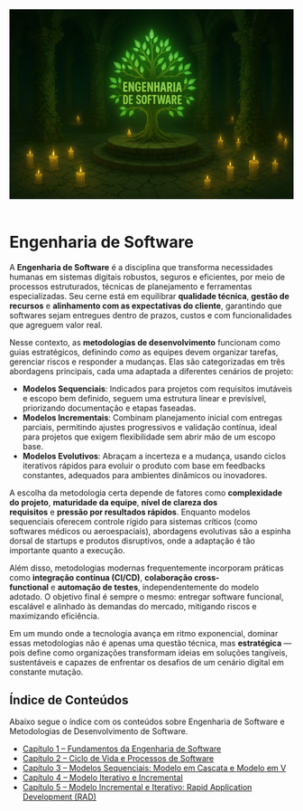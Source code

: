 <div align="center">
  <a href="https://github.com/joseferreira-dev/my-study-notes/tree/main/engenharia-de-software"><img src="./contents/banner-engenharia-de-software.png"></a>
</div>
<br>

# Engenharia de Software

A **Engenharia de Software** é a disciplina que transforma necessidades humanas em sistemas digitais robustos, seguros e eficientes, por meio de processos estruturados, técnicas de planejamento e ferramentas especializadas. Seu cerne está em equilibrar **qualidade técnica**, **gestão de recursos** e **alinhamento com as expectativas do cliente**, garantindo que softwares sejam entregues dentro de prazos, custos e com funcionalidades que agreguem valor real.

Nesse contexto, as **metodologias de desenvolvimento** funcionam como guias estratégicos, definindo _como_ as equipes devem organizar tarefas, gerenciar riscos e responder a mudanças. Elas são categorizadas em três abordagens principais, cada uma adaptada a diferentes cenários de projeto:

- **Modelos Sequenciais**: Indicados para projetos com requisitos imutáveis e escopo bem definido, seguem uma estrutura linear e previsível, priorizando documentação e etapas faseadas.
- **Modelos Incrementais**: Combinam planejamento inicial com entregas parciais, permitindo ajustes progressivos e validação contínua, ideal para projetos que exigem flexibilidade sem abrir mão de um escopo base.
- **Modelos Evolutivos**: Abraçam a incerteza e a mudança, usando ciclos iterativos rápidos para evoluir o produto com base em feedbacks constantes, adequados para ambientes dinâmicos ou inovadores.

A escolha da metodologia certa depende de fatores como **complexidade do projeto**, **maturidade da equipe**, **nível de clareza dos requisitos** e **pressão por resultados rápidos**. Enquanto modelos sequenciais oferecem controle rígido para sistemas críticos (como softwares médicos ou aeroespaciais), abordagens evolutivas são a espinha dorsal de startups e produtos disruptivos, onde a adaptação é tão importante quanto a execução.

Além disso, metodologias modernas frequentemente incorporam práticas como **integração contínua (CI/CD)**, **colaboração cross-functional** e **automação de testes**, independentemente do modelo adotado. O objetivo final é sempre o mesmo: entregar software funcional, escalável e alinhado às demandas do mercado, mitigando riscos e maximizando eficiência.

Em um mundo onde a tecnologia avança em ritmo exponencial, dominar essas metodologias não é apenas uma questão técnica, mas **estratégica** — pois define como organizações transformam ideias em soluções tangíveis, sustentáveis e capazes de enfrentar os desafios de um cenário digital em constante mutação.

## Índice de Conteúdos

Abaixo segue o índice com os conteúdos sobre Engenharia de Software e Metodologias de Desenvolvimento de Software.

- [Capítulo 1 – Fundamentos da Engenharia de Software](contents/01-fundamentos.md)
- [Capítulo 2 – Ciclo de Vida e Processos de Software](contents/02-ciclo-de-vida.md)
- [Capítulo 3 – Modelos Sequenciais: Modelo em Cascata e Modelo em V](contents/03-modelos-cascata-e-v.md)
- [Capítulo 4 – Modelo Iterativo e Incremental](contents/04-modelo-iterativo-e-incremental.md)
- [Capítulo 5 – Modelo Incremental e Iterativo: Rapid Application Development (RAD)](contents/05-modelo-rad.md)

